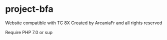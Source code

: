 # project-bfa
Website compatible with TC 8X
Created by ArcaniaFr and all rights reserved

Require PHP 7.0 or sup